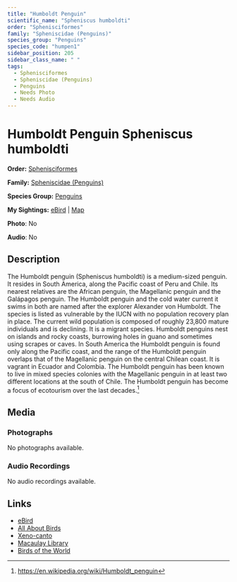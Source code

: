 ```yaml
---
title: "Humboldt Penguin"
scientific_name: "Spheniscus humboldti"
order: "Sphenisciformes"
family: "Spheniscidae (Penguins)"
species_group: "Penguins"
species_code: "humpen1"
sidebar_position: 205
sidebar_class_name: " "
tags: 
  - Sphenisciformes
  - Spheniscidae (Penguins)
  - Penguins
  - Needs Photo
  - Needs Audio
---
```


# Humboldt Penguin <span className='sci_name'>Spheniscus humboldti</span>

**Order:** [Sphenisciformes](/tags/sphenisciformes)

**Family:** [Spheniscidae (Penguins)](/tags/spheniscidae-penguins)

**Species Group:** [Penguins](/tags/penguins)

**My Sightings:** [eBird](https://ebird.org/lifelist?r=world&time=life&spp=humpen1) | [Map](/map?species_code=humpen1)

**Photo**: No 

**Audio**: No

## Description
The Humboldt penguin (Spheniscus humboldti)  is a medium-sized penguin. It resides in South America, along the Pacific coast of Peru and Chile. Its nearest relatives are the African penguin, the Magellanic penguin and the Galápagos penguin. The Humboldt penguin and the cold water current it swims in both are named after the explorer Alexander von Humboldt. The species is listed as vulnerable by the IUCN with no population recovery plan in place. The current wild population is composed of roughly 23,800 mature individuals and is declining. It is a migrant species.
Humboldt penguins nest on islands and rocky coasts, burrowing holes in guano and sometimes using scrapes or caves. In South America the Humboldt penguin is found only along the Pacific coast, and the range of the Humboldt penguin overlaps that of the Magellanic penguin on the central Chilean coast. It is vagrant in Ecuador and Colombia. The Humboldt penguin has been known to live in mixed species colonies with the Magellanic penguin in at least two different locations at the south of Chile.
The Humboldt penguin has become a focus of ecotourism over the last decades.[^1]

[^1]: https://en.wikipedia.org/wiki/Humboldt_penguin

## Media
### Photographs
No photographs available.

### Audio Recordings
No audio recordings available.

## Links
* [eBird](https://ebird.org/species/humpen1) 
* [All About Birds](https://www.allaboutbirds.org/guide/humpen1) 
* [Xeno-canto](https://www.xeno-canto.org/species/spheniscus-humboldti) 
* [Macaulay Library](https://search.macaulaylibrary.org/catalog?taxonCode=humpen1&sort=rating_rank_desc)
* [Birds of the World](https://birdsoftheworld.org/bow/species/humpen1)
